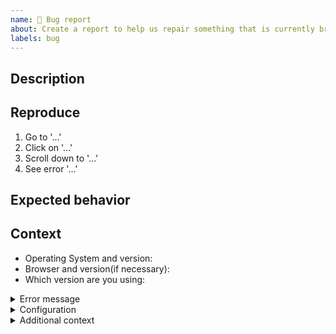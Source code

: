 ```yaml
---
name: 🐛 Bug report
about: Create a report to help us repair something that is currently broken
labels: bug
---
```


<!-- Thank you for contributing. These HTML comments will not render in the issue, but you can delete them once you've read them if you prefer! -->

<!-- Before creating a new issue, please search for relevant issues.
-->

## Description

<!--Describe the bug clearly and concisely. Include screenshots if possible-->

## Reproduce

<!--Describe step-by-step instructions to reproduce the behavior-->

1. Go to '...'
1. Click on '...'
1. Scroll down to '...'
1. See error '...'

<!--Describe how you diagnosed the issue-->

## Expected behavior

<!--Describe what you expected to happen-->

## Context

<!--Complete the following for context, and add any other relevant context-->

- Operating System and version:
- Browser and version(if necessary):
- Which version are you using:

<details><summary>Error message</summary>
<pre>
Paste complete error message, logs, or stack traces here.
</pre>
</details>

<details><summary>Configuration</summary>
<pre>
Paste the contents of your configuration file here.
</pre>
</details>

<details><summary>Additional context</summary>
<pre>
Add any other context about the problem here.
</pre>
</details>

